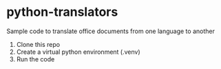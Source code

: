 # python-translators
Sample code to translate office documents from one language to another

1. Clone this repo
2. Create a virtual python environment (.venv)
3. Run the code 
